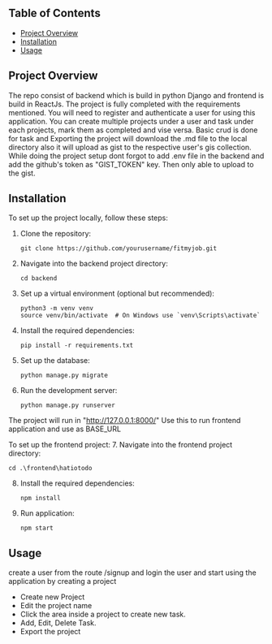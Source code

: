 
## Table of Contents

- [Project Overview](#project-overview)
- [Installation](#installation)
- [Usage](#usage)

## Project Overview

The repo consist of backend which is build in python Django and frontend is build in ReactJs. The project is fully completed with the requirements mentioned. You will need to register and authenticate a user for using this application.
You can create multiple projects under a user and task under each projects, mark them as completed and vise versa. Basic crud is done for task and Exporting the project will download the .md file to the local directory also it will upload as gist to the respective user's
gis collection. While doing the project setup dont forgot to add .env file in the backend and add the github's token as "GIST_TOKEN" key. Then only able to upload to the gist.

## Installation

To set up the project locally, follow these steps:

1. Clone the repository:
   ```
   git clone https://github.com/yourusername/fitmyjob.git

2. Navigate into the backend project directory:
   ```
   cd backend

4. Set up a virtual environment (optional but recommended):
   ```
   python3 -m venv venv
   source venv/bin/activate  # On Windows use `venv\Scripts\activate`
   
6. Install the required dependencies:
   ```
   pip install -r requirements.txt

8. Set up the database:
   ```
   python manage.py migrate
   
10. Run the development server:
    ```
    python manage.py runserver

The project will run in "http://127.0.0.1:8000/"
Use this to run frontend application and use as BASE_URL

To set up the frontend project:
7. Navigate into the frontend project directory:
   
    cd .\frontend\hatiotodo

8. Install the required dependencies:
   ```
   npm install

10. Run application:
    ```
    npm start

## Usage

create a user from the route /signup and login the user and start using the application by creating a project
- Create new Project
- Edit the project name
- Click the area inside a project to create new task.
- Add, Edit, Delete Task.
- Export the project
